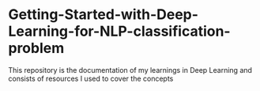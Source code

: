 # Getting-Started-with-Deep-Learning-for-NLP-classification-problem
This repository is the documentation of my learnings in Deep Learning and consists of resources I used to cover the concepts 

